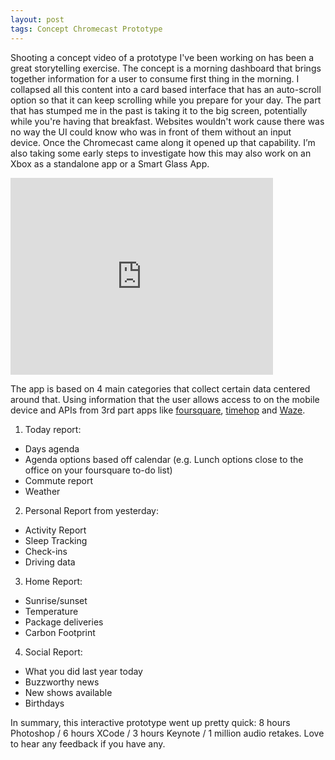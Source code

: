 ```yaml
---
layout: post
tags: Concept Chromecast Prototype
---
```


Shooting a concept video of a prototype I've been working on has been a great storytelling exercise. The concept is a morning dashboard that brings together information for a user to consume first thing in the morning. I collapsed all this content into a card based interface that has an auto-scroll option so that it can keep scrolling while you prepare for your day. The part that has stumped me in the past is taking it to the big screen, potentially while you're having that breakfast. Websites wouldn't work cause there was no way the UI could know who was in front of them without an input device. Once the Chromecast came along it opened up that capability. I’m also taking some early steps to investigate how this may also work on an Xbox as a standalone app or a Smart Glass App.

<iframe width="420" height="315" src="http://youtu.be/savFBQ169K4" frameborder="0" allowfullscreen></iframe>

The app is based on 4 main categories that collect certain data centered around that. Using information that the user allows access to on the mobile device and APIs from 3rd part apps like [foursquare](http://www.foursquare.com), [timehop](http://www.timehop.com) and [Waze](https://www.waze.com/).

1) Today report:
*	Days agenda
*	Agenda options based off calendar (e.g. Lunch options close to the office on your foursquare to-do list)
*	Commute report
*	Weather

2) Personal Report from yesterday:
*	Activity Report
*	Sleep Tracking
*	Check-ins
*	Driving data

3) Home Report:
*	Sunrise/sunset
*	Temperature
*	Package deliveries
*	Carbon Footprint

4) Social Report:
*	What you did last year today
*	Buzzworthy news
*	New shows available
*	Birthdays

In summary, this interactive prototype went up pretty quick: 8 hours Photoshop / 6 hours XCode / 3 hours Keynote / 1 million audio retakes. Love to hear any feedback if you have any.